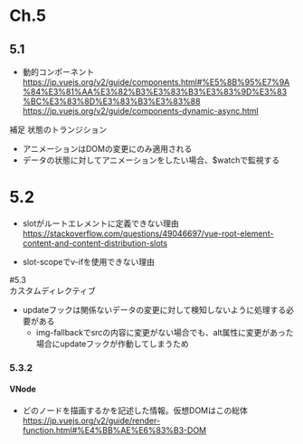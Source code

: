 # Ch.5  
## 5.1  
- 動的コンポーネント  
https://jp.vuejs.org/v2/guide/components.html#%E5%8B%95%E7%9A%84%E3%81%AA%E3%82%B3%E3%83%B3%E3%83%9D%E3%83%BC%E3%83%8D%E3%83%B3%E3%83%88
https://jp.vuejs.org/v2/guide/components-dynamic-async.html  

補足
状態のトランジション
- アニメーションはDOMの変更にのみ適用される
- データの状態に対してアニメーションをしたい場合、$watchで監視する

# 5.2
- slotがルートエレメントに定義できない理由
https://stackoverflow.com/questions/49046697/vue-root-element-content-and-content-distribution-slots  

- slot-scopeでv-ifを使用できない理由

#5.3  
カスタムディレクティブ
- updateフックは関係ないデータの変更に対して検知しないように処理する必要がある
  - img-fallbackでsrcの内容に変更がない場合でも、alt属性に変更があった場合にupdateフックが作動してしまうため  

### 5.3.2  
#### VNode  
- どのノードを描画するかを記述した情報。仮想DOMはこの総体
https://jp.vuejs.org/v2/guide/render-function.html#%E4%BB%AE%E6%83%B3-DOM

